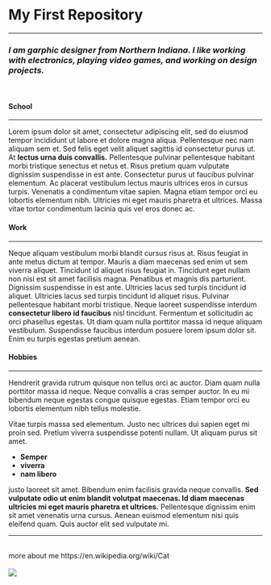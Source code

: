 # My First Repository
***

### *I am garphic designer from Northern Indiana. I like working with electronics, playing video games, and working on design projects.*
</br>

#### School
***
Lorem ipsum dolor sit amet, consectetur adipiscing elit, sed do eiusmod tempor incididunt ut labore et dolore magna aliqua. Pellentesque nec nam aliquam sem et. Sed felis eget velit aliquet sagittis id consectetur purus ut. At **lectus urna duis convallis.** Pellentesque pulvinar pellentesque habitant morbi tristique senectus et netus et. Risus pretium quam vulputate dignissim suspendisse in est ante. Consectetur purus ut faucibus pulvinar elementum. Ac placerat vestibulum lectus mauris ultrices eros in cursus turpis. Venenatis a condimentum vitae sapien. Magna etiam tempor orci eu lobortis elementum nibh. Ultricies mi eget mauris pharetra et ultrices. Massa vitae tortor condimentum lacinia quis vel eros donec ac.

#### Work
***
Neque aliquam vestibulum morbi blandit cursus risus at. Risus feugiat in ante metus dictum at tempor. Mauris a diam maecenas sed enim ut sem viverra aliquet. Tincidunt id aliquet risus feugiat in. Tincidunt eget nullam non nisi est sit amet facilisis magna. Penatibus et magnis dis parturient. Dignissim suspendisse in est ante. Ultricies lacus sed turpis tincidunt id aliquet. Ultricies lacus sed turpis tincidunt id aliquet risus. Pulvinar pellentesque habitant morbi tristique. Neque laoreet suspendisse interdum **consectetur libero id faucibus** nisl tincidunt. Fermentum et sollicitudin ac orci phasellus egestas. Ut diam quam nulla porttitor massa id neque aliquam vestibulum. Suspendisse faucibus interdum posuere lorem ipsum dolor sit. Enim eu turpis egestas pretium aenean.

#### Hobbies
***
Hendrerit gravida rutrum quisque non tellus orci ac auctor. Diam quam nulla porttitor massa id neque. Neque convallis a cras semper auctor. In eu mi bibendum neque egestas congue quisque egestas. Etiam tempor orci eu lobortis elementum nibh tellus molestie. 

Vitae turpis massa sed elementum. Justo nec ultrices dui sapien eget mi proin sed. Pretium viverra suspendisse potenti nullam. Ut aliquam purus sit amet.
</br>
* **Semper** 
* **viverra**
* **nam libero**

justo laoreet sit amet. Bibendum enim facilisis gravida neque convallis. **Sed vulputate odio ut enim blandit volutpat maecenas. Id diam maecenas ultricies mi eget mauris pharetra et ultrices.** Pellentesque dignissim enim sit amet venenatis urna cursus. Aenean euismod elementum nisi quis eleifend quam. Quis auctor elit sed vulputate mi.
***
</br>
more about me
https://en.wikipedia.org/wiki/Cat
</br>
</br>
<img src="https://i.imgur.com/KCEcen2.jpg">
